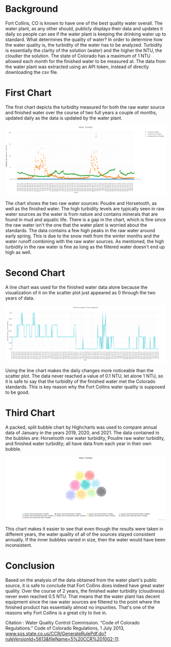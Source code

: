 # Background
Fort Collins, CO is known to have one of the best quality water overall. The water plant, as any other should, publicly displays their data and updates it daily so people can see if the water plant is keeping the drinking water up to standard. What determines the quality of water? In order to determine how the water quality is, the turbidity of the water has to be analyzed. Turbidity is essentially the clarity of the solution (water) and the higher the NTU, the cloudier the solution. The state of Colorado has a maximum of 1 NTU allowed each month for the finished water to be measured at. The data from the water plant was extracted using an API token, instead of directly downloading the csv file.

# First Chart
The first chart depicts the turbidity measured for both the raw water source and finished water over the course of two full years a couple of months, updated daily as the data is updated by the water plant. 

<img src = "images/Scatter.png">

The chart shows the two raw water sources: Poudre and Horsetooth, as well as the finished water. The high turbidity levels are typically seen in raw water sources as the water is from nature and contains minerals that are found in mud and aquatic life. There is a gap in the chart, which is fine since the raw water isn't the one that the water plant is worried about the standards. The data contains a few high peaks in the raw water around early spring. This is due to the snow melt from the winter months and the water runoff combining with the raw water sources. As mentioned, the high turbidity in the raw water is fine as long as the filtered water doesn't end up high as well.

# Second Chart
A line chart was used for the finished water data alone because the visualization of it on the scatter plot just appeared as 0 through the two years of data.

<img src = "images/Lines.png">

Using the line chart makes the daily changes more noticeable than the scatter plot. The data never reached a value of 0.1 NTU, let alone 1 NTU, so it is safe to say that the turbidity of the finished water met the Colorado standards. This is key reason why the Fort Collins water quality is supposed to be good.

# Third Chart
A packed, split bubble chart by Highcharts was used to compare annual data of January in the years 2019, 2020, and 2021. The data contained in the bubbles are: Horsetooth raw water turbidity, Poudre raw water turbidity, and finished water turbidity; all have data from each year in their own bubble.

<img src = "images/Bubbles.png">

This chart makes it easier to see that even though the results were taken in different years, the water quality of all of the sources stayed consistent annually. If the inner bubbles varied in size, then the water would have been inconsistent. 


# Conclusion
Based on the analysis of the data obtained from the water plant's public source, it is safe to conclude that Fort Collins does indeed have great water quality. Over the course of 2 years, the finished water turbidity (cloudiness) never even reached 0.5 NTU. That means that the water plant has decent equipment since the raw water sources are filtered to the point where the finished product has essentially almost no impurities. That's one of the reasons why Fort Collins is a great city to live in.





Citation :
Water Quality Control Commission. “Code of Colorado Regulations.” Code of Colorado Regulations, 1 July 2013, www.sos.state.co.us/CCR/GenerateRulePdf.do?ruleVersionId=5613&fileName=5%20CCR%201002-11.
